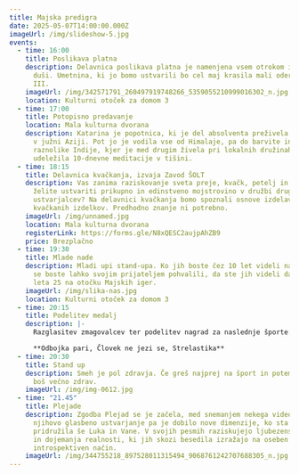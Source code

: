 ```yaml
---
title: Majska predigra
date: 2025-05-07T14:00:00.000Z
imageUrl: /img/slideshow-5.jpg
events:
  - time: 16:00
    title: Poslikava platna
    description: Delavnica poslikava platna je namenjena vsem otrokom in otrokom po
      duši. Umetnina, ki jo bomo ustvarili bo cel maj krasila mali oder za domom
      III.
    imageUrl: /img/342571791_260497919748266_5359055210999016302_n.jpg
    location: Kulturni otoček za domom 3
  - time: 17:00
    title: Potopisno predavanje
    location: Mala kulturna dvorana
    description: Katarina je popotnica, ki je del absolventa preživela z nahrbtnikom
      v južni Aziji. Pot jo je vodila vse od Himalaje, pa do barvite in
      raznolike Indije, kjer je med drugim živela pri lokalnih družinah in se
      udeležila 10-dnevne meditacije v tišini.
  - time: 18:15
    title: Delavnica kvačkanja, izvaja Zavod ŠOLT
    description: Vas zanima raziskovanje sveta preje, kvačk, petelj in zank? Si
      želite ustvariti prikupno in edinstveno mojstrovino v družbi drugih
      ustvarjalcev? Na delavnici kvačkanja bomo spoznali osnove izdelave
      kvačkanih izdelkov. Predhodno znanje ni potrebno.
    imageUrl: /img/unnamed.jpg
    location: Mala kulturna dvorana
    registerLink: https://forms.gle/N8xQESC2aujpAhZB9
    price: Brezplačno
  - time: 19:30
    title: Mlade nade
    description: Mladi upi stand-upa. Ko jih boste čez 10 let videli na televiziji
      se boste lahko svojim prijateljem pohvalili, da ste jih videli davnega
      leta 25 na otočku Majskih iger.
    imageUrl: /img/slika-nas.jpg
    location: Kulturni otoček za domom 3
  - time: 20:15
    title: Podelitev medalj
    description: |-
      Razglasitev zmagovalcev ter podelitev nagrad za naslednje športe: 

      **Odbojka pari, Človek ne jezi se, Strelastika**
  - time: 20:30
    title: Stand up
    description: Smeh je pol zdravja. Če greš najprej na šport in potem na stand-up
      boš večno zdrav.
    imageUrl: /img/img-0612.jpg
  - time: "21.45"
    title: Plejade
    description: Zgodba Plejad se je začela, med snemanjem nekega videospota,
      njihovo glasbeno ustvarjanje pa je dobilo nove dimenzije, ko sta se
      pridružila še Luka in Vane. V svojih pesmih raziskujejo ljubezenske teme
      in dojemanja realnosti, ki jih skozi besedila izražajo na oseben in
      introspektiven način.
    imageUrl: /img/344755218_897528011315494_9068761242707688305_n.jpg
---
```

